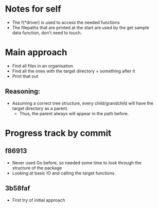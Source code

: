 # Notes for self 

- The f(*driver) is used to access the needed functions
- The filepaths that are printed at the start are used by the get sample data function, don't need to touch. 

# Main approach
- Find all files in an organisation 
- Find all the ones with the target directory + something after it
- Print that out
## Reasoning:
- Assuming a correct tree structure, every child/grandchild will have the target directory as a parent.
    - Thus, the parent always will appear in the path before. 
# Progress track by commit
## f86913
- Never used Go before, so needed some time to look through the structure of the package
- Looking at basic IO and calling the target functions.

## 3b58faf
- First try of initial approach